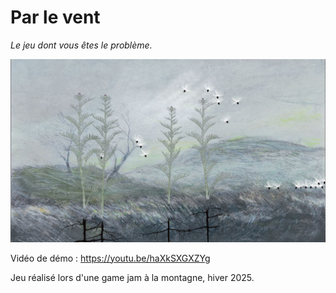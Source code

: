 Par le vent
===========

*Le jeu dont vous êtes le problème.*

![Capture d'écran](wip/screenshot11.jpg)

Vidéo de démo : https://youtu.be/haXkSXGXZYg

Jeu réalisé lors d'une game jam à la montagne, hiver 2025.

